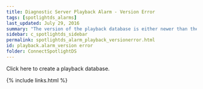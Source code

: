 ```yaml
---
title: ﻿Diagnostic Server Playback Alarm - Version Error
tags: [spotlightds_alarms]
last_updated: July 29, 2016
summary: "The version of the playback database is either newer than the version of the Diagnostic Server or could not be determined."
sidebar: c_spotlightds_sidebar
permalink: spotlightds_alarm_playback_versionerror.html
id: playback.alarm_version error
folder: ConnectSpotlightDS
---
```



Click <xref href="spotlightproc:Console.ShowOptions(id=\Diagnostic Server\Configure the playback database)" format="html" scope="external">here</xref> to create a playback database.


{% include links.html %}
